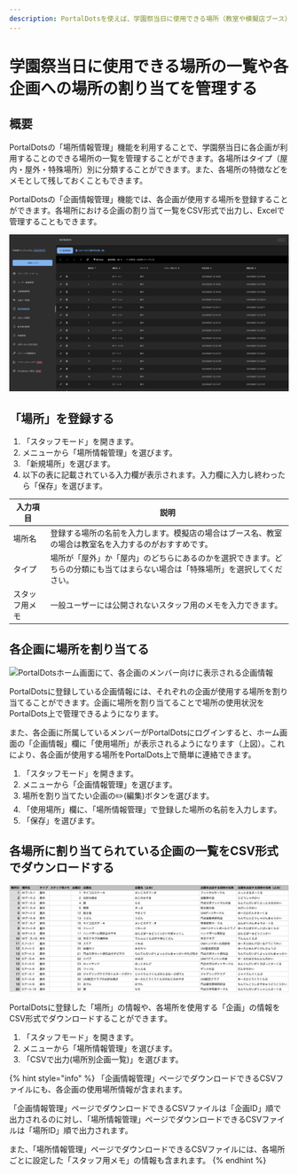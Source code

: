 ```yaml
---
description: PortalDotsを使えば、学園祭当日に使用できる場所（教室や模擬店ブース）の一覧を管理できます。また、各企画ごとに場所を割り当てることもできます。
---
```


# 学園祭当日に使用できる場所の一覧や各企画への場所の割り当てを管理する

## 概要

PortalDotsの「場所情報管理」機能を利用することで、学園祭当日に各企画が利用することのできる場所の一覧を管理することができます。各場所はタイプ（屋内・屋外・特殊場所）別に分類することができます。また、各場所の特徴などをメモとして残しておくこともできます。

PortalDotsの「企画情報管理」機能では、各企画が使用する場所を登録することができます。各場所における企画の割り当て一覧をCSV形式で出力し、Excelで管理することもできます。

![「場所情報管理」画面](../.gitbook/assets/BEFDAC40-46EB-4D54-B8D2-F22A3A6FCE96.png)

## 「場所」を登録する

1. 「スタッフモード」を開きます。
2. メニューから「場所情報管理」を選びます。
3. 「新規場所」を選びます。
4. 以下の表に記載されている入力欄が表示されます。入力欄に入力し終わったら「保存」を選びます。

| 入力項目    | 説明                                                              |
| ------- | --------------------------------------------------------------- |
| 場所名     | 登録する場所の名前を入力します。模擬店の場合はブース名、教室の場合は教室名を入力するのがおすすめです。             |
| タイプ     | 場所が「屋外」か「屋内」のどちらにあるのかを選択できます。どちらの分類にも当てはまらない場合は「特殊場所」を選択してください。 |
| スタッフ用メモ | 一般ユーザーには公開されないスタッフ用のメモを入力できます。                                  |

## 各企画に場所を割り当てる

![PortalDotsホーム画面にて、各企画のメンバー向けに表示される企画情報](../.gitbook/assets/home\_circle\_info.png)

PortalDotsに登録している企画情報には、それぞれの企画が使用する場所を割り当てることができます。企画に場所を割り当てることで場所の使用状況をPortalDots上で管理できるようになります。

また、各企画に所属しているメンバーがPortalDotsにログインすると、ホーム画面の「企画情報」欄に「使用場所」が表示されるようになります（上図）。これにより、各企画が使用する場所をPortalDots上で簡単に連絡できます。

1. 「スタッフモード」を開きます。
2. メニューから「企画情報管理」を選びます。
3. 場所を割り当てたい企画の✏️(編集)ボタンを選びます。
4. 「使用場所」欄に、「場所情報管理」で登録した場所の名前を入力します。
5. 「保存」を選びます。

## 各場所に割り当てられている企画の一覧をCSV形式でダウンロードする

![ダウンロードできるCSVファイル](../.gitbook/assets/9947AAD2-B75A-495E-819C-90313C24B6A5.png)

PortalDotsに登録した「場所」の情報や、各場所を使用する「企画」の情報をCSV形式でダウンロードすることができます。

1. 「スタッフモード」を開きます。
2. メニューから「場所情報管理」を選びます。
3. 「CSVで出力(場所別企画一覧)」を選びます。

{% hint style="info" %}
「企画情報管理」ページでダウンロードできるCSVファイルにも、各企画の使用場所情報が含まれます。

「企画情報管理」ページでダウンロードできるCSVファイルは「企画ID」順で出力されるのに対し、「場所情報管理」ページでダウンロードできるCSVファイルは「場所ID」順で出力されます。

また、「場所情報管理」ページでダウンロードできるCSVファイルには、各場所ごとに設定した「スタッフ用メモ」の情報も含まれます。
{% endhint %}
